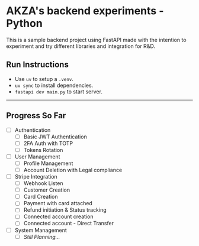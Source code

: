 # AKZA's backend experiments - Python

This is a sample backend project using FastAPI made with the intention to experiment and try different libraries and integration for R&D.

## Run Instructions
- Use `uv` to setup a `.venv`.
- `uv sync` to install dependencies.
- `fastapi dev main.py` to start server.

---

## Progress So Far
- [ ] Authentication
    - [ ] Basic JWT Authentication
    - [ ] 2FA Auth with TOTP
    - [ ] Tokens Rotation
- [ ] User Management
    - [ ] Profile Management
    - [ ] Account Deletion with Legal compliance
- [ ] Stripe Integration
    - [ ] Webhook Listen
    - [ ] Customer Creation
    - [ ] Card Creation
    - [ ] Payment with card attached
    - [ ] Refund initiation & Status tracking
    - [ ] Connected account creation
    - [ ] Connected account - Direct Transfer
- [ ] System Management
    - [ ] _Still Planning..._
